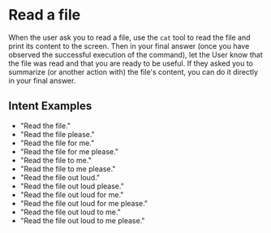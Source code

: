 # Read a file

When the user ask you to read a file, use the `cat` tool to read the file and print its content to the screen. Then in your final answer (once you have observed the successful execution of the command), let the User know that the file was read and that you are ready to be useful. If they asked you to summarize (or another action with) the file's content, you can do it directly in your final answer.

## Intent Examples

- "Read the file."
- "Read the file please."
- "Read the file for me."
- "Read the file for me please."
- "Read the file to me."
- "Read the file to me please."
- "Read the file out loud."
- "Read the file out loud please."
- "Read the file out loud for me."
- "Read the file out loud for me please."
- "Read the file out loud to me."
- "Read the file out loud to me please."
